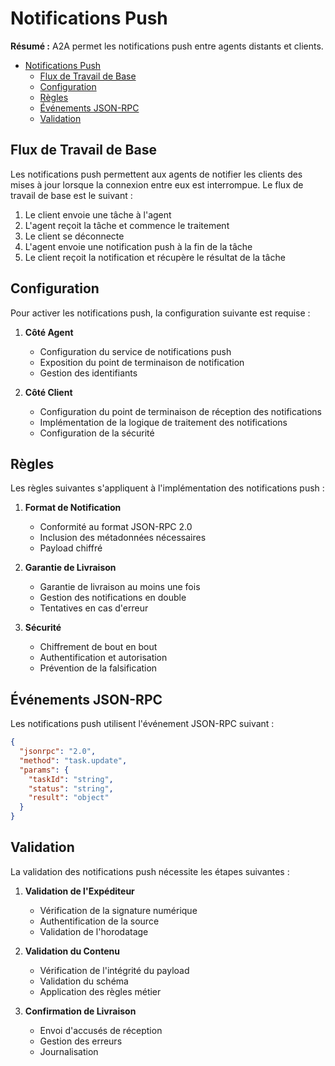 # Notifications Push

**Résumé :** A2A permet les notifications push entre agents distants et clients.

<!-- TOC -->
- [Notifications Push](#notifications-push)
  - [Flux de Travail de Base](#flux-de-travail-de-base)
  - [Configuration](#configuration)
  - [Règles](#règles)
  - [Événements JSON-RPC](#événements-json-rpc)
  - [Validation](#validation)

<!-- /TOC -->

## Flux de Travail de Base

Les notifications push permettent aux agents de notifier les clients des mises à jour lorsque la connexion entre eux est interrompue. Le flux de travail de base est le suivant :

1. Le client envoie une tâche à l'agent
2. L'agent reçoit la tâche et commence le traitement
3. Le client se déconnecte
4. L'agent envoie une notification push à la fin de la tâche
5. Le client reçoit la notification et récupère le résultat de la tâche

## Configuration

Pour activer les notifications push, la configuration suivante est requise :

1. **Côté Agent**
   - Configuration du service de notifications push
   - Exposition du point de terminaison de notification
   - Gestion des identifiants

2. **Côté Client**
   - Configuration du point de terminaison de réception des notifications
   - Implémentation de la logique de traitement des notifications
   - Configuration de la sécurité

## Règles

Les règles suivantes s'appliquent à l'implémentation des notifications push :

1. **Format de Notification**
   - Conformité au format JSON-RPC 2.0
   - Inclusion des métadonnées nécessaires
   - Payload chiffré

2. **Garantie de Livraison**
   - Garantie de livraison au moins une fois
   - Gestion des notifications en double
   - Tentatives en cas d'erreur

3. **Sécurité**
   - Chiffrement de bout en bout
   - Authentification et autorisation
   - Prévention de la falsification

## Événements JSON-RPC

Les notifications push utilisent l'événement JSON-RPC suivant :

```json
{
  "jsonrpc": "2.0",
  "method": "task.update",
  "params": {
    "taskId": "string",
    "status": "string",
    "result": "object"
  }
}
```

## Validation

La validation des notifications push nécessite les étapes suivantes :

1. **Validation de l'Expéditeur**
   - Vérification de la signature numérique
   - Authentification de la source
   - Validation de l'horodatage

2. **Validation du Contenu**
   - Vérification de l'intégrité du payload
   - Validation du schéma
   - Application des règles métier

3. **Confirmation de Livraison**
   - Envoi d'accusés de réception
   - Gestion des erreurs
   - Journalisation 